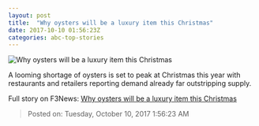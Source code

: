 ```yaml
---
layout: post
title:  "Why oysters will be a luxury item this Christmas"
date: 2017-10-10 01:56:23Z
categories: abc-top-stories
---
```


![Why oysters will be a luxury item this Christmas](http://www.abc.net.au/cm/rimage/6733302-1x1-large.jpg?v=2)

A looming shortage of oysters is set to peak at Christmas this year with restaurants and retailers reporting demand already far outstripping supply.


Full story on F3News: [Why oysters will be a luxury item this Christmas](http://www.f3nws.com/n/CcRhrF)

> Posted on: Tuesday, October 10, 2017 1:56:23 AM
